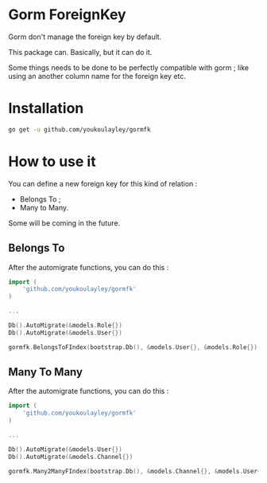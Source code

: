 # Gorm ForeignKey
Gorm don't manage the foreign key by default.

This package can. Basically, but it can do it.

Some things needs to be done to be perfectly compatible with gorm ; like using an another column name for the foreign key etc.

# Installation
```bash
go get -u github.com/youkoulayley/gormfk
```

# How to use it
You can define a new foreign key for this kind of relation : 

* Belongs To ;
* Many to Many.

Some will be coming in the future.

## Belongs To
After the automigrate functions, you can do this :

```go
import (
    'github.com/youkoulayley/gormfk'
)

...

Db().AutoMigrate(&models.Role{})
Db().AutoMigrate(&models.User{})

gormfk.BelongsToFIndex(bootstrap.Db(), &models.User{}, &models.Role{})
```

## Many To Many
After the automigrate functions, you can do this :

```go
import (
    'github.com/youkoulayley/gormfk'
)

...

Db().AutoMigrate(&models.User{})
Db().AutoMigrate(&models.Channel{})

gormfk.Many2ManyFIndex(bootstrap.Db(), &models.Channel{}, &models.User{})
```